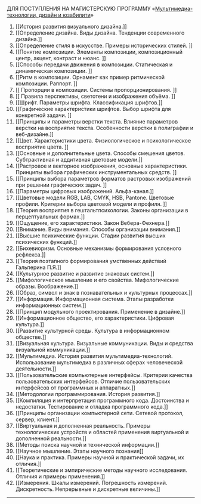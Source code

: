 ДЛЯ ПОСТУПЛЕНИЯ НА МАГИСТЕРСКУЮ ПРОГРАММУ «[Мультимедиа-технологии, дизайн и юзабилити](https://abit.itmo.ru/program/master/multimedia)» 
1. [[История развития визуального дизайна.]]
2. [[Определение дизайна. Виды дизайна. Тенденции современного дизайна.]] 
3. [[Определение стиля в искусстве. Примеры исторических стилей. ]]
4. [[Понятие композиции. Элементы композиции, композиционный центр, акцент, контраст и нюанс. ]]
5. [[Способы передачи движения в композиции. Статическая и динамическая композиции. ]]
6. [[Ритм в композиции. Орнамент как пример ритмической композиции. Раппорт. ]]
7. [[ Пропорции в композиции. Системы пропорционирования. ]]
8. [[ Правила перспективы, светотени и изображения объёма. ]]
9. [[Шрифт. Параметры шрифта. Классификация шрифтов.]] 
10. [[Графические характеристики шрифтов. Выбор шрифта для конкретной задачи. ]]
11. [[Принципы и параметры верстки текста. Влияние параметров верстки на восприятие текста. Особенности верстки в полиграфии и веб-дизайне.]]
12. [[Цвет. Характеристики цвета. Физиологическое и психологическое восприятие цвета. ]]
13. [[Основные и дополнительные цвета. Способы смешения цветов. Субтрактивная и аддитивная цветовые модели.]] 
14. [[Растровое и векторное изображения, основные характеристики. Принципы выбора графических инструментальных средств. ]]
15. [[Принципы выбора параметров форматов растровых изображений при решении графических задач. ]]
16. [[Параметры цифровых изображений. Альфа-канал.]] 
17. [[Цветовые модели RGB, LAB, CMYK, HSB, Pantone. Цветовые профили. Критерии выбора цветовой модели и профиля. ]]
18. [[Теория восприятия в гештальтпсихологии. Законы организации в перцептуальных формах.]] 
19. [[Ощущение, его характеристики. Закон Вебера-Фехнера.]] 
20. [[Внимание. Виды внимания. Способы организации внимания.]] 
21. [[Высшие психические функции. Стадии развития высших психических функций.]] 
22. [[Бихевиоризм. Основные механизмы формирования условного рефлекса.]] 
23. [[Теория поэтапного формирования умственных действий Гальперина П.Я.]] 
24. [[Культурное развитие и развитие знаковых систем.]] 
25. [[Мифологическое мышление и его свойства. Мифологические образы. Воображение.]] 
26. [[Образ, символ и знак в познавательных и культурных процессах.]] 
27. [[Информация. Информационная система. Этапы разработки информационных систем.]] 
28. [[Принцип модульного проектирования. Применение в дизайне.]] 
29. [[Информационное общество, его характеристики. Цифровая культура.]] 
30. [[Развитие культурной среды. Культура в информационном обществе.]] 
31. [[Визуальная культура. Визуальные коммуникации. Виды и средства визуальной коммуникации.]] 
32. [[Мультимедиа. История развития мультимедиа-технологий. Использование мультимедиа в различных сферах человеческой деятельности.]] 
33. [[Пользовательские компьютерные интерфейсы. Критерии качества пользовательских интерфейсов. Отличие пользовательских интерфейсов от программных и аппаратных.]] 
34. [[Методологии программирования. История развития.]] 
35. [[Компиляция и интерпретация программного кода. Достоинства и недостатки. Тестирование и отладка программного кода.]]
36. [[Принципы организации компьютерной сети. Сетевой протокол, сервер, клиент.]] 
37. [[Виртуальная и дополненная реальность. Примеры технологических устройств и областей применения виртуальной и дополненной реальности.]] 
38. [[Методы поиска научной и технической информации.]] 
39. [[Научное мышление. Этапы научного познания]] 
40. [[Наука и практика. Примеры научной и практической задачи, их отличия.]] 
41. [[Теоретические и эмпирические методы научного исследования. Отличия и примеры применения.]] 
42. [[Измерения. Шкалы измерений. Погрешность измерений. Дискретность. Непрерывные и дискретные величины.]] 
--------------------------------------------------
